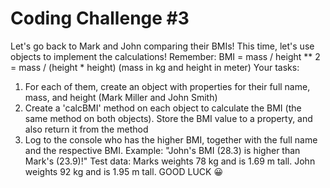 # Coding Challenge #3
Let's go back to Mark and John comparing their BMIs! This time, let's use objects to
implement the calculations! Remember: BMI = mass / height ** 2 = mass
/ (height * height) (mass in kg and height in meter)
Your tasks:
1. For each of them, create an object with properties for their full name, mass, and
height (Mark Miller and John Smith)
2. Create a 'calcBMI' method on each object to calculate the BMI (the same
method on both objects). Store the BMI value to a property, and also return it
from the method
3. Log to the console who has the higher BMI, together with the full name and the
respective BMI. Example: "John's BMI (28.3) is higher than Mark's (23.9)!"
Test data: Marks weights 78 kg and is 1.69 m tall. John weights 92 kg and is 1.95 m
tall.
GOOD LUCK 😀